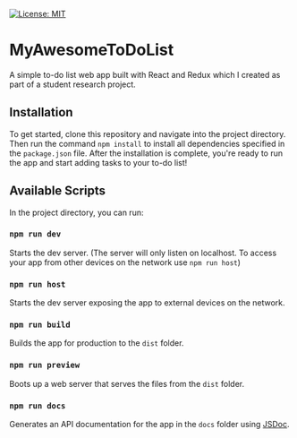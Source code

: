 [![License: MIT](https://img.shields.io/badge/License-MIT-yellow.svg)](https://opensource.org/licenses/MIT)

# MyAwesomeToDoList

A simple to-do list web app built with React and Redux which I created as part of a student research project.

## Installation

To get started, clone this repository and navigate into the project directory. Then run the command `npm install` to install all dependencies specified in the `package.json` file. After the installation is complete, you're ready to run the app and start adding tasks to your to-do list!

## Available Scripts

In the project directory, you can run:

### `npm run dev`

Starts the dev server. (The server will only listen on localhost. To access your app from other devices on the network use `npm run host`)

### `npm run host`

Starts the dev server exposing the app to external devices on the network.

### `npm run build`

Builds the app for production to the `dist` folder.

### `npm run preview`

Boots up a web server that serves the files from the `dist` folder.

### `npm run docs`

Generates an API documentation for the app in the `docs` folder using [JSDoc](https://jsdoc.app/).